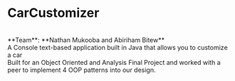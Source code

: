 # CarCustomizer
<br>
**Team**: **Nathan Mukooba and Abiriham Bitew**
<br>
A Console text-based application built in Java that allows you to customize a car 
<br>
Built for an Object Oriented and Analysis Final Project and worked with a peer to implement 4 OOP patterns into our design.

